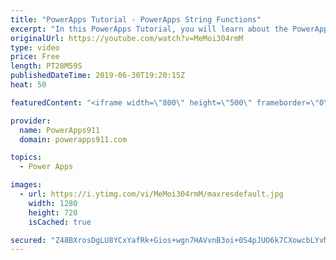 ```yaml
---
title: "PowerApps Tutorial - PowerApps String Functions"
excerpt: "In this PowerApps Tutorial, you will learn about the PowerApps String Functions. Often times you find your self needing to manipulate text with PowerApps and this is how you do it. Functions include:  Left, Right, Mid, Find, Replace, Upper, Lower, Proper, StartsWith, EndsWith, and more.  To learn more"
originalUrl: https://youtube.com/watch?v=MeMoi304rmM
type: video
price: Free
length: PT28M59S
publishedDateTime: 2019-06-30T19:20:15Z
heat: 50

featuredContent: "<iframe width=\"800\" height=\"500\" frameborder=\"0\" src=\"https://www.youtube.com/embed/MeMoi304rmM\" allow=\"accelerometer; autoplay; encrypted-media; gyroscope; picture-in-picture\" allowfullscreen></iframe>"

provider:
  name: PowerApps911
  domain: powerapps911.com

topics:
  - Power Apps

images:
  - url: https://i.ytimg.com/vi/MeMoi304rmM/maxresdefault.jpg
    width: 1280
    height: 720
    isCached: true

secured: "Z48BXrosDgLU8YCxYafRk+Gios+wgn7HAVvnB3oi+0S4pJUO6k7CXowcbLYvMuwqg8M93ZcxPbg+9P+wE5KAwSQcOTjhY89syGOkARZ7OKqR4p9dy0c5T7DWcSUgu/LxlujFCqvZF9WN3cNWQWDaw68gbgEGPfjJ47NbWdHPbXrJCfX44beJPjIA9X19WZcJ8QG5GApSzyzhRYww8Wwpq8r8qYdeR7qfmsvAD+vA4hIR98zi0h53k4ccwN+C5FIK/lTkumPacr/VBdGRHEo2QxVVrSJZ++N/Tjf7oSenUeRzJVXRi1DlJrXIsBXqAA6UiU1MjO9AcapDFcHs62LZlBia6uKvLWzj2HL+G22avekIyunn3KzGsmhkPR0i/BeNkEdDTfnFOcNcsBmM5QKbrXQpZafecOORVXmC1j0ZEiI=;ti8Ij42Ii7RadKrp5pfSdg=="
---
```


